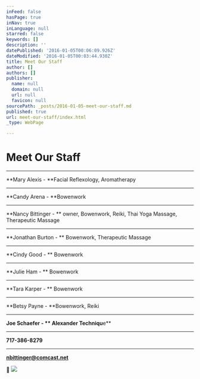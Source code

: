 ```yaml
---
inFeed: false
hasPage: true
inNav: true
inLanguage: null
starred: false
keywords: []
description: ''
datePublished: '2016-01-05T00:06:09.926Z'
dateModified: '2016-01-05T00:03:44.930Z'
title: Meet Our Staff
author: []
authors: []
publisher:
  name: null
  domain: null
  url: null
  favicon: null
sourcePath: _posts/2016-01-05-meet-our-staff.md
published: true
url: meet-our-staff/index.html
_type: WebPage

---
```

# Meet Our Staff

****

**Mary Alexis - **Facial Reflexology, Aromatherapy

****

**Candy Arena - **Bowenwork

****

**Nancy Bittinger - ** owner, Bowenwork, Reiki, Thai Yoga Massage,
Therapeutic Massage

****

**Jonathan Burton - ** Bowenwork, Therapeutic Massage

****

**Cindy Good - ** Bowenwork

****

**Julie Ham - ** Bowenwork

****

**Tara Karper - ** Bowenwork

****

**Betsy Payne - **Bowenwork, Reiki

****

**Joe Schaefer - ** Alexander Techniqu**e**

****

**717-386-8279**

****

**nbittinger@comcast.net**


![](https://the-grid-user-content.s3-us-west-2.amazonaws.com/83821af4-d1f2-4dcb-8875-943698743a1e.jpg)